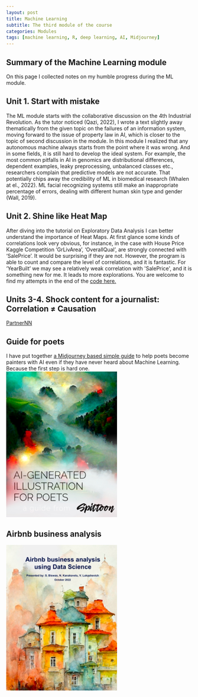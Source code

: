 ```yaml
---
layout: post
title: Machine Learning
subtitle: The third module of the course
categories: Modules
tags: [machine learning, R, deep learning, AI, Midjourney]
---
```


## Summary of the Machine Learning module

On this page I collected notes on my humble progress during the ML module.

## Unit 1. Start with mistake

The ML module starts with the collaborative discussion on the 4th Industrial Revolution. As the tutor noticed (Qazi, 2022), I wrote a text slightly away thematically from the given topic on the failures of an information system, moving forward to the issue of property law in AI, which is closer to the topic of second discussion in the module. In this module I realized that any autonomous machine always starts from the point where it was wrong. And in some fields, it is still hard to develop the ideal system. For example, the most common pitfalls in AI in genomics are distributional differences, dependent examples, leaky preprocessing, unbalanced classes etc., researchers complain that predictive models are not accurate. That potentially chips away the credibility of ML in biomedical research (Whalen at el., 2022). ML facial recognizing systems still make an inappropriate percentage of errors, dealing with different human skin type and gender (Wall, 2019).

## Unit 2. Shine like Heat Map

After diving into the tutorial on Exploratory Data Analysis I can better understand the importance of Heat Maps. At first glance some kinds of correlations look very obvious, for instance, in the case with House Price Kaggle Competition ‘GrLivArea’, ‘OverallQual’, are strongly connected with ‘SalePrice’. It would be surprising if they are not. However, the program is able to count and compare the level of correlations, and it is fantastic. For ‘YearBuilt’ we may see a relatively weak correlation with 'SalePrice', and it is something new for me. It leads to more explorations. You are welcome to find my attempts in the end of the [code here.](https://github.com/Vasilisalook/ML/blob/main/Unit2MLHeatMaps.ipynb)

## Units 3-4. Shock content for a journalist: Сorrelation ≠ Сausation


[PartnerNN](https://github.com/Vasilisalook/ML/blob/main/PartnerNN.ipynb)

## Guide for poets

I have put together [a Midjourney based simple guide](https://github.com/Vasilisalook/vasilisalook.github.io/blob/main/AI-Illustration%20for%20Poets.pdf) to help poets become painters with AI even if they have never heard about Machine Learning. Because the first step is hard one. <br>
 ![AIGuide](/assets/images/banners/AIGuide.png)<br>

## Airbnb business analysis

![Cover](/assets/images/banners/report.png)


